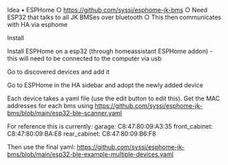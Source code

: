 Idea
• ESPHome
	○ https://github.com/syssi/esphome-jk-bms
	○ Need ESP32 that talks to all JK BMSes over bluetooth
	○ This then communicates with HA via esphome

Install

Install ESPHome on a esp32 (through homeassistant ESPHome addon) - this will need to be connected to the computer via usb

Go to discovered devices and add it

Go to ESPHome in the HA sidebar and adopt the newly added device

Each device takes a yaml file (use the edit button to edit this). Get the MAC addresses for each bms using https://github.com/syssi/esphome-jk-bms/blob/main/esp32-ble-scanner.yaml

For reference this is currently:
garage: C8:47:80:09:A3:35
front_cabinet: C8:47:80:09:BA:E8
rear_cabinet: C8:47:80:09:B6:F8

Then use the final yaml: https://github.com/syssi/esphome-jk-bms/blob/main/esp32-ble-example-multiple-devices.yaml
